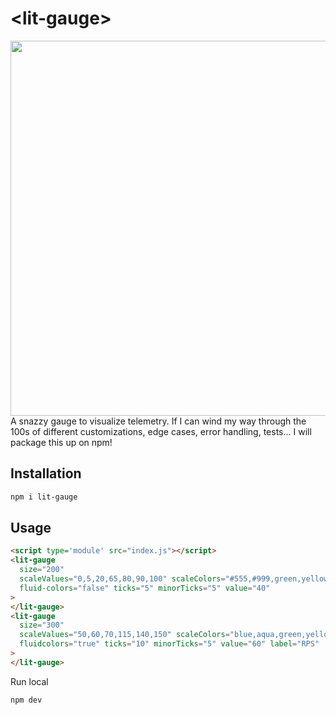 # \<lit-gauge>
<img src="https://thewebkid.com/lit-gauges.png" width=600>
A snazzy gauge to visualize telemetry. If I can wind my way through the 100s of different customizations, edge cases, error handling, tests... I will package this up on npm!



## Installation

```bash
npm i lit-gauge
```

## Usage

```html
<script type='module' src="index.js"></script>
<lit-gauge
  size="200"
  scaleValues="0,5,20,65,80,90,100" scaleColors="#555,#999,green,yellow,orange,red"
  fluid-colors="false" ticks="5" minorTicks="5" value="40"
>
</lit-gauge>
<lit-gauge
  size="300"
  scaleValues="50,60,70,115,140,150" scaleColors="blue,aqua,green,yellow,red"
  fluidcolors="true" ticks="10" minorTicks="5" value="60" label="RPS"
>
</lit-gauge>
```

Run local
```bash
npm dev
```
